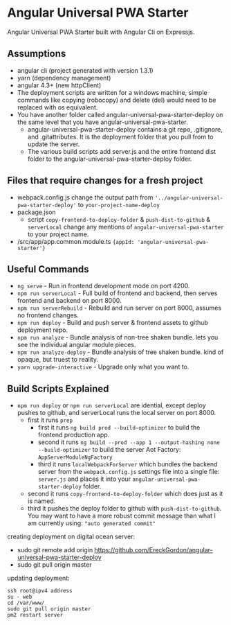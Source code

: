# Angular Universal PWA Starter
Angular Universal PWA Starter built with Angular Cli on Expressjs.

## Assumptions
- angular cli (project generated with version 1.3.1)
- yarn (dependency management)
- angular 4.3+ (new httpClient)
- The deployment scripts are written for a windows machine, simple commands like copying (robocopy) and delete (del) would need to be replaced with os equivalent.
- You have another folder called angular-universal-pwa-starter-deploy on the same level that you have angular-universal-pwa-starter.
	- angular-universal-pwa-starter-deploy contains:a git repo, .gitignore, and .gitattributes. It is the deployment folder that you pull from to update the server.
	- The various build scripts add server.js and the entire frontend dist folder to the angular-universal-pwa-starter-deploy folder.

## Files that require changes for a fresh project
- webpack.config.js change the output path from `'../angular-universal-pwa-starter-deploy'` to `your-project-name-deploy`
- package.json
	- script `copy-frontend-to-deploy-folder` & `push-dist-to-github` & `serverLocal` change any mentions of `angular-universal-pwa-starter` to your project name.
- /src/app/app.common.module.ts `{appId: 'angular-universal-pwa-starter'}`

## Useful Commands
- `ng serve` - Run in frontend development mode on port 4200.
- `npm run serverLocal` - Full build of frontend and backend, then serves frontend and backend on port 8000.
- `npm run serverRebuild` - Rebuild and run server on port 8000, assumes no frontend changes.
- `npm run deploy` - Build and push server & frontend assets to github deployment repo.
- `npm run analyze` - Bundle analysis of non-tree shaken bundle. lets you see the individual angular module pieces.
- `npm run analyze-deploy` - Bundle analysis of tree shaken bundle. kind of opaque, but truest to reality.
- `yarn upgrade-interactive` - Upgrade only what you want to.

## Build Scripts Explained
- `npm run deploy` or `npm run serverLocal` are idential, except deploy pushes to github, and serverLocal runs the local server on port 8000.
	- first it runs `prep`
		- first it runs `ng build prod --build-optimizer` to build the frontend production app.
		- second it runs `ng build --prod --app 1 --output-hashing none --build-optimizer` to build the server Aot Factory: `AppServerModuleNgFactory`
		- third it runs `localWebpackForServer` which bundles the backend server from the `webpack.config.js` settings file into a single file: `server.js` and places it into your `angular-universal-pwa-starter-deploy` folder.
	- second it runs `copy-frontend-to-deploy-folder` which does just as it is named.
	- third it pushes the deploy folder to github with `push-dist-to-github`. You may want to have a more robust commit message than what I am currently using: `"auto generated commit"`


creating deployment on digital ocean server:

- sudo git remote add origin https://github.com/EreckGordon/angular-universal-pwa-starter-deploy
- sudo git pull origin master

updating deployment:
```
ssh root@ipv4 address
su - web
cd /var/www/
sudo git pull origin master
pm2 restart server
```
